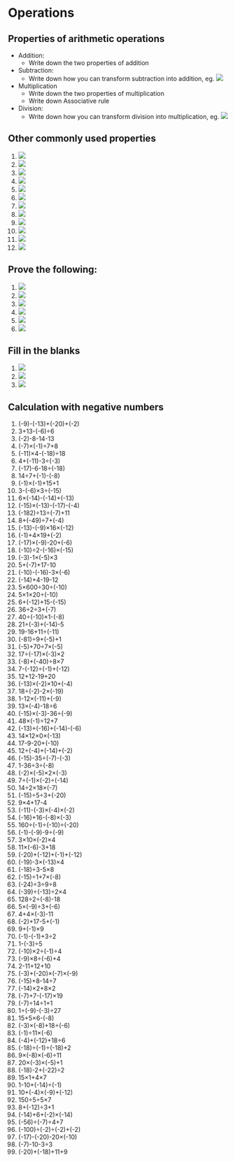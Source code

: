 # Operations

## Properties of arithmetic operations
* Addition:
	* Write down the two properties of addition
* Subtraction:
	* Write down how you can transform subtraction into addition, eg. <img src="https://render.githubusercontent.com/render/math?math=a-b">
* Multiplication
	* Write down the two properties of multiplication
	* Write down Associative rule 
* Division:
	* Write down how you can transform division into multiplication, eg. <img src="https://render.githubusercontent.com/render/math?math=a/b">

## Other commonly used properties
1. <img src="https://render.githubusercontent.com/render/math?math=a-(b\+c) =">
2. <img src="https://render.githubusercontent.com/render/math?math=a-(b-c\+d)=">
3. <img src="https://render.githubusercontent.com/render/math?math=-(-x)=">
4. <img src="https://render.githubusercontent.com/render/math?math=(-a)\cdot b=">
5. <img src="https://render.githubusercontent.com/render/math?math=(-a)\cdot (-b)=">
6. <img src="https://render.githubusercontent.com/render/math?math=(-a)\div a =">
7. <img src="https://render.githubusercontent.com/render/math?math=a*\frac{1}{a}=">
8. <img src="https://render.githubusercontent.com/render/math?math=1\div\frac{1}{a}=">
9. <img src="https://render.githubusercontent.com/render/math?math=a\div (b\div c)=">
10. <img src="https://render.githubusercontent.com/render/math?math=a\div (b\cdot c)=">
11. <img src="https://render.githubusercontent.com/render/math?math=a\cdot b \div c=a \cdot (?)"> 
12. <img src="https://render.githubusercontent.com/render/math?math=(-1) \cdot a =">
## Prove the following:
1. <img src="https://render.githubusercontent.com/render/math?math=-x-y = -(x\+y)">
2. <img src="https://render.githubusercontent.com/render/math?math=-a \+ b = b - a">
3. <img src="https://render.githubusercontent.com/render/math?math=x \frac{1}{x}= 1">
4. <img src="https://render.githubusercontent.com/render/math?math=\frac{1}{x} \cdot\frac{1}{y}=\frac{1}{xy}">
5. <img src="https://render.githubusercontent.com/render/math?math=\frac{a}{\frac{b}{c}} =\frac{ac}{b}">
6. <img src="https://render.githubusercontent.com/render/math?math=-(-x)=x">
 ## Fill in the blanks 
1. <img src="https://render.githubusercontent.com/render/math?math=(x\+y)\div(xy)=?\+?">
2. <img src="https://render.githubusercontent.com/render/math?math=a*b\+a=a*(?)">
3. <img src="https://render.githubusercontent.com/render/math?math=a \div 2 * 4= ?">
## Calculation with negative numbers
 1. (-9)-(-13)+(-20)+(-2) 
 1. 3+13-(-6)÷6 
 1. (-2)-8-14-13 
 1. (-7)×(-1)÷7+8 
 1. (-11)×4-(-18)÷18 
 1. 4+(-11)-3÷(-3) 
 1. (-17)-6-18÷(-18) 
 1. 14÷7+(-1)-(-8) 
 1. (-1)×(-1)+15+1 
 1. 3-(-6)×3÷(-15) 
 1. 6×(-14)-(-14)+(-13) 
 1. (-15)×(-13)-(-17)-(-4) 
 1. (-182)÷13÷(-7)+11 
 1. 8+(-49)÷7+(-4) 
 1. (-13)-(-9)×16×(-12) 
 1. (-1)+4×19+(-2) 
 1. (-17)×(-9)-20+(-6) 
 1. (-10)÷2-(-16)×(-15) 
 1. (-3)-1×(-5)×3 
 1. 5+(-7)+17-10 
 1. (-10)-(-16)-3×(-6) 
 1. (-14)+4-19-12 
 1. 5×600÷30÷(-10) 
 1. 5×1×20÷(-10) 
 1. 6+(-12)+15-(-15) 
 1. 36÷2÷3+(-7) 
 1. 40÷(-10)×1-(-8) 
 1. 21÷(-3)+(-14)-5 
 1. 19-16+11÷(-11) 
 1. (-81)÷9+(-5)+1 
 1. (-5)+70÷7×(-5) 
 1. 17÷(-17)×(-3)×2 
 1. (-8)+(-40)÷8×7 
 1. 7-(-12)÷(-1)+(-12) 
 1. 12+12-19+20 
 1. (-13)×(-2)×10+(-4) 
 1. 18÷(-2)-2×(-19) 
 1. 1-12×(-11)+(-9) 
 1. 13×(-4)-18÷6 
 1. (-15)×(-3)-36÷(-9) 
 1. 48×(-1)÷12+7 
 1. (-13)+(-16)+(-14)-(-6) 
 1. 14×12×0×(-13) 
 1. 17-9-20+(-10) 
 1. 12÷(-4)+(-14)+(-2) 
 1. (-15)-35÷(-7)-(-3) 
 1. 1-36÷3÷(-8) 
 1. (-2)×(-5)×2×(-3) 
 1. 7÷(-1)×(-2)÷(-14) 
 1. 14÷2×18×(-7) 
 1. (-15)÷5÷3+(-20) 
 1. 9×4+17-4 
 1. (-11)-(-3)×(-4)×(-2) 
 1. (-16)+16-(-8)×(-3) 
 1. 160÷(-1)÷(-10)÷(-20) 
 1. (-1)-(-9)-9÷(-9) 
 1. 3×10×(-2)×4 
 1. 11×(-6)-3+18 
 1. (-20)+(-12)+(-1)+(-12) 
 1. (-19)-3×(-13)×4 
 1. (-18)÷3-5×8 
 1. (-15)÷1+7×(-8) 
 1. (-24)÷3÷9÷8
 1. (-39)÷(-13)÷2×4 
 1. 128÷2÷(-8)-18 
 1. 5×(-9)÷3+(-6) 
 1. 4+4×(-3)-11 
 1. (-2)+17-5+(-1) 
 1. 9+(-1)×9
 1. (-1)-(-1)+3÷2 
 1. 1-(-3)÷5 
 1. (-10)×2÷(-1)÷4 
 1. (-9)×8÷(-6)+4 
 1. 2-11+12+10 
 1. (-3)+(-20)×(-7)×(-9) 
 1. (-15)+8-14÷7 
 1. (-14)×2+8×2 
 1. (-7)+7-(-17)×19 
 1. (-7)÷14÷1+1 
 1. 1÷(-9)-(-3)÷27 
 1. 15+5×6-(-8) 
 1. (-3)×(-8)+18÷(-6) 
 1. (-1)÷11×(-6) 
 1. (-4)+(-12)+18÷6 
 1. (-18)÷(-1)÷(-18)+2 
 1. 9×(-8)×(-6)÷11 
 1. 20×(-3)×(-5)+1 
 1. (-18)-2+(-22)÷2 
 1. 15×1+4×7 
 1. 1-10+(-14)÷(-1) 
 1. 10+(-4)×(-9)+(-12) 
 1. 150÷5÷5×7 
 1. 8+(-12)÷3+1 
 1. (-14)+6+(-2)×(-14) 
 1. (-56)÷(-7)÷4+7 
 1. (-100)÷(-2)÷(-2)+(-2) 
 1. (-17)-(-20)-20×(-10) 
 1. (-7)-10-3÷3 
 1. (-20)+(-18)+11+9